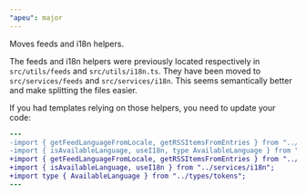 ```yaml
---
"apeu": major
---
```


Moves feeds and i18n helpers.

The feeds and i18n helpers were previously located respectively in `src/utils/feeds` and `src/utils/i18n.ts`. They have been moved to `src/services/feeds` and `src/services/i18n`. This seems semantically better and make splitting the files easier.

If you had templates relying on those helpers, you need to update your code:
```diff
---
-import { getFeedLanguageFromLocale, getRSSItemsFromEntries } from "../utils/feeds";
-import { isAvailableLanguage, useI18n, type AvailableLanguage } from "../utils/i18n";
+import { getFeedLanguageFromLocale, getRSSItemsFromEntries } from "../services/feeds";
+import { isAvailableLanguage, useI18n } from "../services/i18n";
+import type { AvailableLanguage } from "../types/tokens";
---
```
